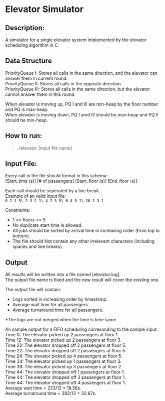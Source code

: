 # Elevator Simulator

## Description: 
A simulator for a single elevator system implemented by the elevator scheduling algorithm in C.

## Data Structure
PriorityQueue I: Stores all calls in the same direction, and the elevator can answer them in current round.\
PriorityQueue II: Stores all calls in the opposite direction.\
PriorityQueue III: Stores all calls in the same direction, but the elevator cannot answer them in this round.

When elevator is moving up, PQ I and III are min-heap by the floor number and PQ is max-heap.\
When elevator is moving down, PQ I amd III should be max-heap and PQ II should be min-heap.

## How to run: 
> ./elevator [input file name]

## Input File:
Every call in the file should format in this schema:\
[Start_time (s)] [# of passengers] [Start_floor (s)] [End_floor (s)]

Each call should be seperated by a line break.\
Example of an valid input file:\
`0 2 1 5\
2 3 2 1\
4 2 3 5\
6 4 5 1\
10 1 3 1`

Constraints:
- 1 <= floors <= 5
- No duplicate start time is allowed.
- All jobs should be sorted by arrival time in increasing order (from top to bottom).
- The file should Not contain any other irrelevant characters (including spaces and line breaks).

## Output
All results will be written into a file named [elevator.log].\
The output file name is fixed and the new result will cover the existing one.

The output file will contain:
- Logs sorted in increasing order by timestamp.
- Average wait time for all passengers.
- Average turnaround time for all passengers.

*The logs are not merged when the time is time same.

An sample output for a FIFO scheduling corresonding to the sample input:\
Time 0: The elevator picked up 2 passengers at floor 1.\
Time 12: The elevator picked up 2 passengers at floor 3.\
Time 22: The elevator dropped off 2 passengers at floor 5.\
Time 22: The elevator dropped off 2 passengers at floor 5.\
Time 24: The elevator picked up 4 passengers at floor 5.\
Time 34: The elevator picked up 1 passengers at floor 3.\
Time 39: The elevator picked up 3 passengers at floor 2.\
Time 44: The elevator dropped off 1 passengers at floor 1.\
Time 44: The elevator dropped off 3 passengers at floor 1.\
Time 44: The elevator dropped off 4 passengers at floor 1.\
Average wait time = 223/12 = 18.58s.\
Average turnaround time = 392/12 = 32.67s.
